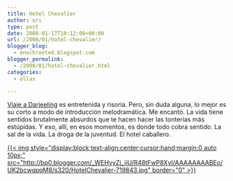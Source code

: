 ```yaml
---
title: Hotel Chevalier
author: uri
type: post
date: 2008-01-17T10:12:00+00:00
url: /2008/01/hotel-chevalier/
blogger_blog:
  - enochrooted.blogspot.com
blogger_permalink:
  - /2008/01/hotel-chevalier.html
categories:
  - ollas

---
```

[Viaje a Darjeeling][1] es entretenida y risoria. Pero, sin duda alguna, lo mejor es su corto a modo de introducción melodramática. Me encantó. La vida tiene sentidos brutalmente absurdos que te hacen hacer las tonterías más estúpidas. Y eso, allí, en esos momentos, es donde todo cobra sentido. La sal de la vida. La droga de la juventud. El hotel caballero.

[{{< img style="display:block;text-align:center;cursor:hand;margin:0 auto 10px;" src="http://bp0.blogger.com/_WEHvyZj_jiU/R48tFwP8XyI/AAAAAAAABEo/UK2bcwqpqM8/s320/HotelChevalier-719843.jpg" border="0" >}}][2]

 [1]: http://www.imdb.com/title/tt0838221/
 [2]: http://bp0.blogger.com/_WEHvyZj_jiU/R48tFwP8XyI/AAAAAAAABEo/UK2bcwqpqM8/s1600-h/HotelChevalier-719843.jpg